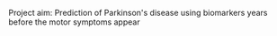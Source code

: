 Project aim: Prediction of Parkinson's disease using biomarkers years before the motor symptoms appear
